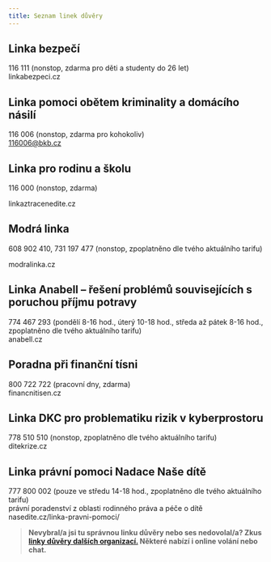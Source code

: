 ```yaml
---
title: Seznam linek důvěry
---
```

## Linka bezpečí

116 111 (nonstop, zdarma pro děti a studenty do 26 let)\
linkabezpeci.cz

## Linka pomoci obětem kriminality a domácího násilí

116 006 (nonstop, zdarma pro kohokoliv)\
116006@bkb.cz

## Linka pro rodinu a školu

116 000 (nonstop, zdarma)

linkaztracenedite.cz

## Modrá linka

608 902 410, 731 197 477 (nonstop, zpoplatněno dle tvého aktuálního tarifu)

modralinka.cz

## Linka Anabell – řešení problémů souvisejících s poruchou příjmu potravy

774 467 293 (pondělí 8-16 hod., úterý 10-18 hod., středa až pátek 8-16 hod., zpoplatněno dle tvého aktuálního tarifu)\
anabell.cz

## Poradna při finanční tísni

800 722 722 (pracovní dny, zdarma)\
financnitisen.cz

## Linka DKC pro problematiku rizik v kyberprostoru

778 510 510 (nonstop, zpoplatněno dle tvého aktuálního tarifu)\
ditekrize.cz

## Linka právní pomoci Nadace Naše dítě

777 800 002 (pouze ve středu 14-18 hod., zpoplatněno dle tvého aktuálního tarifu)\
právní poradenství z oblasti rodinného práva a péče o dítě
nasedite.cz/linka-pravni-pomoci/

> **Nevybral/a jsi tu správnou linku důvěry nebo ses nedovolal/a? Zkus [linky důvěry dalších organizací.](https://www.capld.cz/linky-duvery-cr2/?wpbdp_view=all_listings) Některé nabízí i online volání nebo chat.**